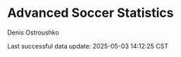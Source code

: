 # Advanced Soccer Statistics
Denis Ostroushko

<!-- gfm -->

Last successful data update: 2025-05-03 14:12:25 CST
